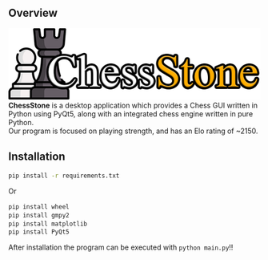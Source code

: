 ## Overview

![Logo](assets/icons/ChessStone_logo.png)<br>
**ChessStone** is a desktop application which provides a Chess GUI written in Python using PyQt5, along with an integrated chess engine written in pure Python.<br>
Our program is focused on playing strength, and has an Elo rating of ~2150.


## Installation

```bash
pip install -r requirements.txt
```
Or
```bash
pip install wheel
pip install gmpy2
pip install matplotlib
pip install PyQt5
```

After installation the program can be executed with `python main.py`!!
